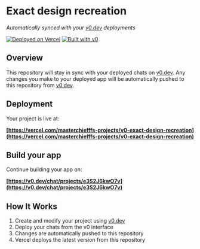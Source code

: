 # Exact design recreation

*Automatically synced with your [v0.dev](https://v0.dev) deployments*

[![Deployed on Vercel](https://img.shields.io/badge/Deployed%20on-Vercel-black?style=for-the-badge&logo=vercel)](https://vercel.com/masterchiefffs-projects/v0-exact-design-recreation)
[![Built with v0](https://img.shields.io/badge/Built%20with-v0.dev-black?style=for-the-badge)](https://v0.dev/chat/projects/e3S2J6kwO7v)

## Overview

This repository will stay in sync with your deployed chats on [v0.dev](https://v0.dev).
Any changes you make to your deployed app will be automatically pushed to this repository from [v0.dev](https://v0.dev).

## Deployment

Your project is live at:

**[https://vercel.com/masterchiefffs-projects/v0-exact-design-recreation](https://vercel.com/masterchiefffs-projects/v0-exact-design-recreation)**

## Build your app

Continue building your app on:

**[https://v0.dev/chat/projects/e3S2J6kwO7v](https://v0.dev/chat/projects/e3S2J6kwO7v)**

## How It Works

1. Create and modify your project using [v0.dev](https://v0.dev)
2. Deploy your chats from the v0 interface
3. Changes are automatically pushed to this repository
4. Vercel deploys the latest version from this repository